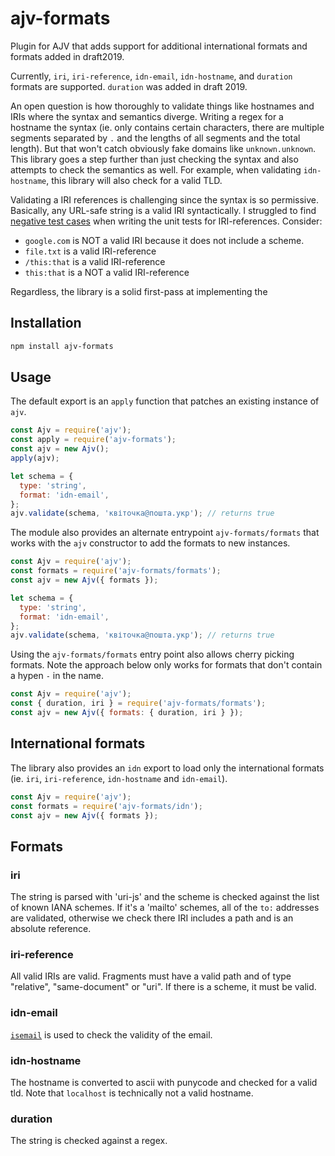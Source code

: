 # ajv-formats

Plugin for AJV that adds support for additional international formats and
formats added in draft2019.

Currently, `iri`, `iri-reference`, `idn-email`, `idn-hostname`, and `duration`
formats are supported. `duration` was added in draft 2019.

An open question is how thoroughly to validate things like hostnames and IRIs
where the syntax and semantics diverge. Writing a regex for a hostname the
syntax (ie. only contains certain characters, there are multiple segments
separated by `.` and the lengths of all segments and the total length). But that
won't catch obviously fake domains like `unknown.unknown`. This library goes a
step further than just checking the syntax and also attempts to check the
semantics as well. For example, when validating `idn-hostname`, this library
will also check for a valid TLD.

Validating a IRI references is challenging since the syntax is so permissive.
Basically, any URL-safe string is a valid IRI syntactically. I struggled to find
[negative test cases](https://github.com/luzlab/ajv-formats/blob/master/index.test.js#L232)
when writing the unit tests for IRI-references. Consider:

- `google.com` is NOT a valid IRI because it does not include a scheme.
- `file.txt` is a valid IRI-reference
- `/this:that` is a valid IRI-reference
- `this:that` is a NOT a valid IRI-reference

Regardless, the library is a solid first-pass at implementing the

## Installation

```sh
npm install ajv-formats
```

## Usage

The default export is an `apply` function that patches an existing instance of
`ajv`.

```js
const Ajv = require('ajv');
const apply = require('ajv-formats');
const ajv = new Ajv();
apply(ajv);

let schema = {
  type: 'string',
  format: 'idn-email',
};
ajv.validate(schema, 'квіточка@пошта.укр'); // returns true
```

The module also provides an alternate entrypoint `ajv-formats/formats` that
works with the `ajv` constructor to add the formats to new instances.

```js
const Ajv = require('ajv');
const formats = require('ajv-formats/formats');
const ajv = new Ajv({ formats });

let schema = {
  type: 'string',
  format: 'idn-email',
};
ajv.validate(schema, 'квіточка@пошта.укр'); // returns true
```

Using the `ajv-formats/formats` entry point also allows cherry picking formats.
Note the approach below only works for formats that don't contain a hypen `-` in
the name.

```js
const Ajv = require('ajv');
const { duration, iri } = require('ajv-formats/formats');
const ajv = new Ajv({ formats: { duration, iri } });
```

## International formats

The library also provides an `idn` export to load only the international formats
(ie. `iri`, `iri-reference`, `idn-hostname` and `idn-email`).

```js
const Ajv = require('ajv');
const formats = require('ajv-formats/idn');
const ajv = new Ajv({ formats });
```

## Formats

### iri

The string is parsed with 'uri-js' and the scheme is checked against the list of
known IANA schemes. If it's a 'mailto' schemes, all of the `to:` addresses are
validated, otherwise we check there IRI includes a path and is an absolute
reference.

### iri-reference

All valid IRIs are valid. Fragments must have a valid path and of type
"relative", "same-document" or "uri". If there is a scheme, it must be valid.

### idn-email

[`isemail`](https://www.npmjs.com/package/isemail) is used to check the validity
of the email.

### idn-hostname

The hostname is converted to ascii with punycode and checked for a valid tld.
Note that `localhost` is technically not a valid hostname.

### duration

The string is checked against a regex.
